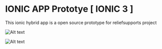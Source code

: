 # IONIC APP Prototye [ IONIC 3 ]
This ionic hybrid app is a open source prototype for reliefsupports project

![Alt text](https://github.com/achalakavinda/DisasterManagementAppPrototype/blob/master/Images/Home.PNG?raw=true "Optional title")

![Alt text](https://github.com/achalakavinda/DisasterManagementAppPrototype/blob/master/Images/add%20items.PNG?raw=true "Optional title")

